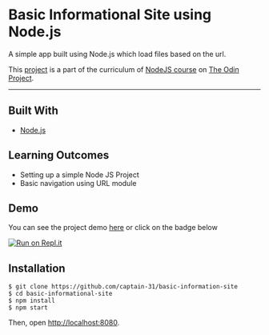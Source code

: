 # Basic Informational Site using Node.js

A simple app built using Node.js which load files based on the url.
 
This [project](https://www.theodinproject.com/courses/nodejs/lessons/basic-informational-site) is a part of the curriculum of [NodeJS course](https://www.theodinproject.com/courses/nodejs) on [The Odin Project](https://www.theodinproject.com).

---

## Built With
* [Node.js](https://nodejs.org/en/)

## Learning Outcomes
* Setting up a simple Node JS Project
* Basic navigation using URL module

## Demo
You can see the project demo [here](https://repl.it/github/captain-31/basic-information-site) or click on the badge below

[![Run on Repl.it](https://repl.it/badge/github/captain-31/basic-information-site)](https://repl.it/github/captain-31/basic-information-site)

## Installation

```
$ git clone https://github.com/captain-31/basic-information-site
$ cd basic-informational-site
$ npm install
$ npm start
```

Then, open [http://localhost:8080](http://localhost:8080).
